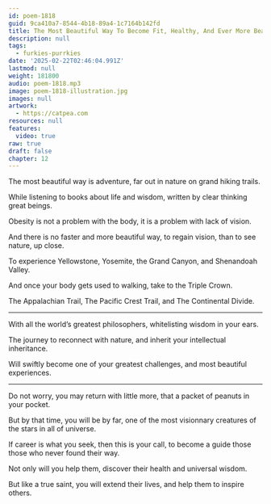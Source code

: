 ```yaml
---
id: poem-1818
guid: 9ca410a7-8544-4b18-89a4-1c7164b142fd
title: The Most Beautiful Way To Become Fit, Healthy, And Ever More Beautiful
description: null
tags:
  - furkies-purrkies
date: '2025-02-22T02:46:04.991Z'
lastmod: null
weight: 181800
audio: poem-1818.mp3
image: poem-1818-illustration.jpg
images: null
artwork:
  - https://catpea.com
resources: null
features:
  video: true
raw: true
draft: false
chapter: 12
---
```


The most beautiful way is adventure,
far out in nature on grand hiking trails.

While listening to books about life and wisdom,
written by clear thinking great beings.

Obesity is not a problem with the body,
it is a problem with lack of vision.

And there is no faster and more beautiful way,
to regain vision, than to see nature, up close.

To experience Yellowstone, Yosemite,
the Grand Canyon, and Shenandoah Valley.

And once your body gets used to walking,
take to the Triple Crown.

The Appalachian Trail, The Pacific Crest Trail,
and The Continental Divide.

---

With all the world’s greatest philosophers,
whitelisting wisdom in your ears.

The journey to reconnect with nature,
and inherit your intellectual inheritance.

Will swiftly become one of your greatest challenges,
and most beautiful experiences.

---

Do not worry, you may return with little more,
that a packet of peanuts in your pocket.

But by that time, you will be by far,
one of the most visionnary creatures of the stars in all of universe.

If career is what you seek, then this is your call,
to become a guide those those who never found their way.

Not only will you help them,
discover their health and universal wisdom.

But like a true saint, you will extend their lives,
and help them to inspire others.

